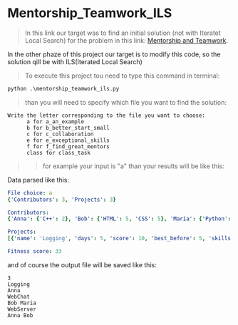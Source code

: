 # Mentorship_Teamwork_ILS

> In this link our target was to find an initial solution (not with Iteratet Local Search) for the problem in this link: [Mentorship and Teamwork](https://codingcompetitions.withgoogle.com/hashcode/round/00000000008caae7/000000000098afc8).

In the other phaze of this project our target is to modify this code, so the solution qill be with ILS(Iterated Local Search)

> To execute this project tou need to type this command in terminal:

```python
python .\mentorship_teamwork_ils.py
```
> than you will need to specify which file you want to find the solution:

```console
Write the letter corresponding to the file you want to choose:
      a for a_an_example
      b for b_better_start_small
      c for c_collaboration
      e for e_exceptional_skills
      f for f_find_great_mentors
      class for class_task
```
>> for example your input is "a"
>>than your results will be like this:

Data parsed like this:
```yaml
File choice: a
{'Contributors': 3, 'Projects': 3}

Contributors:
{'Anna': {'C++': 2}, 'Bob': {'HTML': 5, 'CSS': 5}, 'Maria': {'Python': 3}}

Projects:
[{'name': 'Logging', 'days': 5, 'score': 10, 'best_before': 5, 'skills': {'C++': 3}}, {'name': 'WebServer', 'days': 7, 'score': 10, 'best_before': 7, 'skills': {'HTML': 3, 'C++': 2}}, {'name': 'WebChat', 'days': 10, 'score': 20, 'best_before': 20, 'skills': {'Python': 3, 'HTML': 3}}]

Fitness score: 33
```


and of course the output file will be saved like this:

```text
3
Logging
Anna 
WebChat
Bob Maria 
WebServer
Anna Bob 
```
